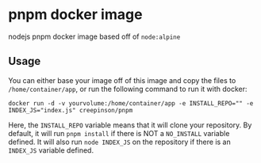 # pnpm docker image

nodejs pnpm docker image based off of `node:alpine`

## Usage

You can either base your image off of this image
and copy the files to `/home/container/app`, or run the following command to run it with docker:

`docker run -d -v yourvolume:/home/container/app -e INSTALL_REPO="" -e INDEX_JS="index.js" creepinson/pnpm`

Here, the `INSTALL_REPO` variable means that it will clone your repository. By default, it will run `pnpm install` if there is NOT a `NO_INSTALL` variable defined. It will also run `node INDEX_JS` on the repository
if there is an `INDEX_JS` variable defined.
